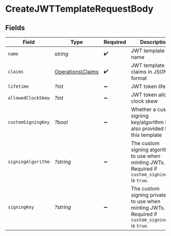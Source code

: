 # CreateJWTTemplateRequestBody


## Fields

| Field                                                                                                | Type                                                                                                 | Required                                                                                             | Description                                                                                          |
| ---------------------------------------------------------------------------------------------------- | ---------------------------------------------------------------------------------------------------- | ---------------------------------------------------------------------------------------------------- | ---------------------------------------------------------------------------------------------------- |
| `name`                                                                                               | *string*                                                                                             | :heavy_check_mark:                                                                                   | JWT template name                                                                                    |
| `claims`                                                                                             | [Operations\Claims](../../Models/Operations/Claims.md)                                               | :heavy_check_mark:                                                                                   | JWT template claims in JSON format                                                                   |
| `lifetime`                                                                                           | *?int*                                                                                               | :heavy_minus_sign:                                                                                   | JWT token lifetime                                                                                   |
| `allowedClockSkew`                                                                                   | *?int*                                                                                               | :heavy_minus_sign:                                                                                   | JWT token allowed clock skew                                                                         |
| `customSigningKey`                                                                                   | *?bool*                                                                                              | :heavy_minus_sign:                                                                                   | Whether a custom signing key/algorithm is also provided for this template                            |
| `signingAlgorithm`                                                                                   | *?string*                                                                                            | :heavy_minus_sign:                                                                                   | The custom signing algorithm to use when minting JWTs. Required if `custom_signing_key` is `true`.   |
| `signingKey`                                                                                         | *?string*                                                                                            | :heavy_minus_sign:                                                                                   | The custom signing private key to use when minting JWTs. Required if `custom_signing_key` is `true`. |